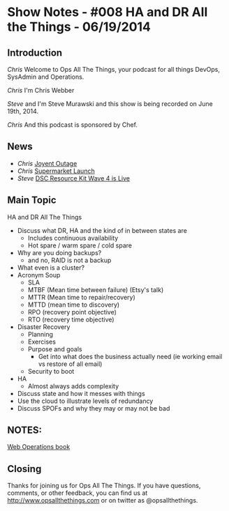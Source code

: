 Show Notes - #008 HA and DR All the Things  - 06/19/2014
===========================

Introduction
------------
*Chris* Welcome to Ops All The Things, your podcast for all things DevOps, SysAdmin and Operations.

*Chris* I'm Chris Webber

*Steve* and I'm Steve Murawski and this show is being recorded on June 19th, 2014.

*Chris* And this podcast is sponsored by Chef.

News
----

* *Chris* [Joyent Outage](http://www.joyent.com/blog/postmortem-for-outage-of-us-east-1-may-27-2014)
* *Chris* [Supermarket Launch](https://supermarket.getchef.com)
* *Steve* [DSC Resource Kit Wave 4 is Live](http://blogs.msdn.com/b/powershell/archive/2014/06/06/dsc-resource-kit-wave-4-is-live.aspx)


Main Topic
----------

HA and DR All The Things

* Discuss what DR, HA and the kind of in between states are
  * Includes continuous availability
  * Hot spare / warm spare / cold spare
* Why are you doing backups?
  * and no, RAID is not a backup
* What even is a cluster?
* Acronym Soup
  * SLA
  * MTBF (Mean time between failure) (Etsy's talk)
  * MTTR (Mean time to repair/recovery)
  * MTTD (mean time to discovery)
  * RPO (recovery point objective)
  * RTO (recovery time objective)
* Disaster Recovery
  * Planning
  * Exercises
  * Purpose and goals
    * Get into what does the business actually need (ie working email vs restore of all email)
  * Security to boot
* HA
  * Almost always adds complexity
* Discuss state and how it messes with things
* Use the cloud to illustrate levels of redundancy
* Discuss SPOFs and why they may or may not be bad

NOTES:
--------
[Web Operations book](http://www.amazon.com/Web-Operations-Keeping-Data-Time/dp/1449377440)

Closing
-------
Thanks for joining us for Ops All The Things.  If you have questions, comments, or other feedback, you can find us at <http://www.opsallthethings.com> or on twitter as @opsallthethings.
